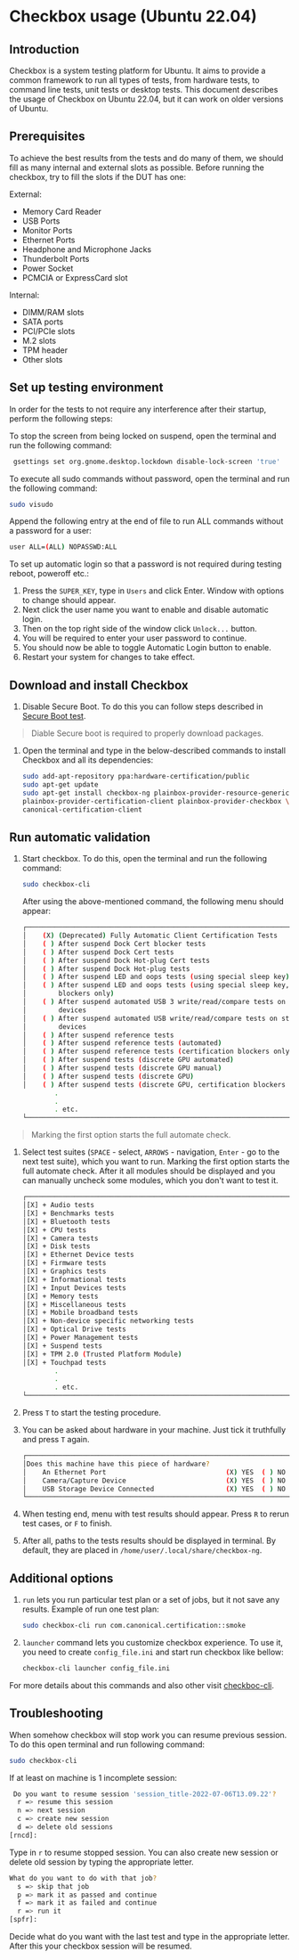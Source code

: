 # Checkbox usage (Ubuntu 22.04)

## Introduction

Checkbox is a system testing platform for Ubuntu. It aims to provide a common
framework to run all types of tests, from hardware tests, to command line tests,
unit tests or desktop tests. This document describes the usage of Checkbox on
Ubuntu 22.04, but it can work on older versions of Ubuntu.

## Prerequisites

To achieve the best results from the tests and do many of them, we should fill
as many internal and external slots as possible. Before running the checkbox,
try to fill the slots if the DUT has one:

External:
* Memory Card Reader
* USB Ports
* Monitor Ports
* Ethernet Ports
* Headphone and Microphone Jacks
* Thunderbolt Ports
* Power Socket
* PCMCIA or ExpressCard slot

Internal:
* DIMM/RAM slots
* SATA ports
* PCI/PCIe slots
* M.2 slots
* TPM header
* Other slots

## Set up testing environment

In order for the tests to not require any interference after their startup,
perform the following steps:

To stop the screen from being locked on suspend, open the terminal and run the
following command:

```bash
 gsettings set org.gnome.desktop.lockdown disable-lock-screen 'true'
```

To execute all sudo commands without password, open the terminal and run the
following command:

```bash
sudo visudo
```

Append the following entry at the end of file to run ALL commands without a
password for a user:

```bash
user ALL=(ALL) NOPASSWD:ALL
```

To set up automatic login so that a password is not required during testing
reboot, poweroff etc.:

1. Press the `SUPER_KEY`, type in `Users` and click Enter. Window with options to
change should appear.
1. Next click the user name you want to enable and disable automatic login.
1. Then on the top right side of the window click `Unlock...` button.
1. You will be required to enter your user password to continue.
1. You should now be able to toggle Automatic Login button to enable.
1. Restart your system for changes to take effect.

## Download and install Checkbox

1. Disable Secure Boot. To do this you can follow steps described in
   [Secure Boot test](https://docs.dasharo.com/unified-test-documentation/dasharo-security/206-secure-boot/).

> Diable Secure boot is required to properly download packages.

1. Open the terminal and type in the below-described commands to install
Checkbox and all its dependencies:

    ```bash
    sudo add-apt-repository ppa:hardware-certification/public
    sudo apt-get update
    sudo apt-get install checkbox-ng plainbox-provider-resource-generic \
    plainbox-provider-certification-client plainbox-provider-checkbox \
    canonical-certification-client
    ```

## Run automatic validation

1. Start checkbox. To do this, open the terminal and run the following command:

    ```bash
    sudo checkbox-cli
    ```

    After using the above-mentioned command, the following menu should appear:

    ```bash
    ┌──────────────────────────────────────────────────────────────────────────────┐
    │    (X) (Deprecated) Fully Automatic Client Certification Tests               │
    │    ( ) After suspend Dock Cert blocker tests                                 │
    │    ( ) After suspend Dock Cert tests                                         │
    │    ( ) After suspend Dock Hot-plug Cert tests                                │
    │    ( ) After suspend Dock Hot-plug tests                                     │
    │    ( ) After suspend LED and oops tests (using special sleep key)            │
    │    ( ) After suspend LED and oops tests (using special sleep key, cert.      │
    │        blockers only)                                                        │
    │    ( ) After suspend automated USB 3 write/read/compare tests on storage     │
    │        devices                                                               │
    │    ( ) After suspend automated USB write/read/compare tests on storage       │
    │        devices                                                               │
    │    ( ) After suspend reference tests                                         │
    │    ( ) After suspend reference tests (automated)                             │
    │    ( ) After suspend reference tests (certification blockers only)           │
    │    ( ) After suspend tests (discrete GPU automated)                          │
    │    ( ) After suspend tests (discrete GPU manual)                             │
    │    ( ) After suspend tests (discrete GPU)                                    │
    │    ( ) After suspend tests (discrete GPU, certification blockers only)       |
            .
            .
            . etc.
    └──────────────────────────────────────────────────────────────────────────────┘
    ```

> Marking the first option starts the full automate check.

1. Select test suites (`SPACE` - select, `ARROWS` - navigation, `Enter` -
go to the next test suite), which you want to run. Marking the first option
starts the full automate check. After it all modules should be displayed and you
can manually uncheck some modules, which you don't want to test it.

    ```bash
    ┌──────────────────────────────────────────────────────────────────────────────┐
    │[X] + Audio tests                                                             │
    │[X] + Benchmarks tests                                                        │
    │[X] + Bluetooth tests                                                         │
    │[X] + CPU tests                                                               │
    │[X] + Camera tests                                                            │
    │[X] + Disk tests                                                              │
    │[X] + Ethernet Device tests                                                   │
    │[X] + Firmware tests                                                          │
    │[X] + Graphics tests                                                          │
    │[X] + Informational tests                                                     │
    │[X] + Input Devices tests                                                     │
    │[X] + Memory tests                                                            │
    │[X] + Miscellaneous tests                                                     │
    │[X] + Mobile broadband tests                                                  │
    │[X] + Non-device specific networking tests                                    │
    │[X] + Optical Drive tests                                                     │
    │[X] + Power Management tests                                                  │
    │[X] + Suspend tests                                                           │
    │[X] + TPM 2.0 (Trusted Platform Module)                                       │
    │[X] + Touchpad tests                                                          │
            .
            .
            . etc.
    └──────────────────────────────────────────────────────────────────────────────┘
    ```

1. Press `T` to start the testing procedure.
1. You can be asked about hardware in your machine. Just tick it truthfully and
press `T` again.

    ```bash
    ┌──────────────────────────────────────────────────────────────────────────────┐
    │Does this machine have this piece of hardware?                                │
    │    An Ethernet Port                              (X) YES  ( ) NO             │
    │    Camera/Capture Device                         (X) YES  ( ) NO             │
    │    USB Storage Device Connected                  (X) YES  ( ) NO             │
    └──────────────────────────────────────────────────────────────────────────────┘
    ```

1. When testing end, menu with test results should appear. Press `R` to rerun
test cases, or `F` to finish.

1. After all, paths to the tests results should be displayed in terminal.
By default, they are placed in `/home/user/.local/share/checkbox-ng`.

## Additional options

1. `run` lets you run particular test plan or a set of jobs, but it not save any
   results. Example of run one test plan:

    ```bash
    sudo checkbox-cli run com.canonical.certification::smoke
    ```

2. `launcher` command lets you customize checkbox experience. To use it, you
   need to create `config_file.ini` and start run checkbox like bellow:

    ```bash
    checkbox-cli launcher config_file.ini
    ```

For more details about this commands and also other visit
[checkboc-cli](https://checkbox.readthedocs.io/en/latest/using.html#).

## Troubleshooting

When somehow checkbox will stop work you can resume previous session.
To do this open terminal and run following command:

```bash
sudo checkbox-cli
```

If at least on machine is 1 incomplete session:

```bash
 Do you want to resume session 'session_title-2022-07-06T13.09.22'?
  r => resume this session
  n => next session
  c => create new session
  d => delete old sessions
[rncd]:
```

Type in `r` to resume stopped session. You can also create new session or
delete old session by typing the appropriate letter.

```bash
What do you want to do with that job?
  s => skip that job
  p => mark it as passed and continue
  f => mark it as failed and continue
  r => run it
[spfr]:
```

Decide what do you want with the last test and type in the appropriate letter.
After this your checkbox session will be resumed.
